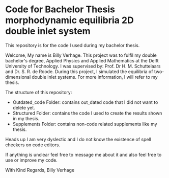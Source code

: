 # Code for Bachelor Thesis morphodynamic equilibria 2D double inlet system
This repository is for the code I used during my bachelor thesis. 

Welcome, My name is Billy Verhage. 
This project was to fulfil my double bachelor's degree, Applied Physics and Applied Mathematics at the Delft University of Technology. 
I was supervised by: Prof. Dr H. M. Schuttelaars and Dr. S. R. de Roode. 
During this project, I simulated the equilibria of two-dimensional double inlet systems. For more information, I will refer to my thesis. 

The structure of this repository:
- Outdated_code Folder: contains out_dated code that I did not want to delete yet.
- Structured Folder: contains the code I used to create the results shown in my thesis.
- Supplements Folder: contains non-code related supplements like my thesis.

Heads up I am very dyslectic and I do not know the existence of spell checkers on code editors.   

If anything is unclear feel free to message me about it and also feel free to use or improve my code.

With Kind Regards,
Billy Verhage

